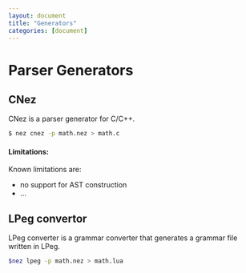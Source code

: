 ```yaml
---
layout: document
title: "Generators"
categories: [document]
---
```



# Parser Generators



## CNez

CNez is a parser generator for C/C++.

~~~bash
$ nez cnez -p math.nez > math.c
~~~

#### Limitations:

Known limitations are:

* no support for AST construction
* ...

## LPeg convertor

LPeg converter is a grammar converter that generates a grammar file written in LPeg.

~~~bash
$nez lpeg -p math.nez > math.lua
~~~



